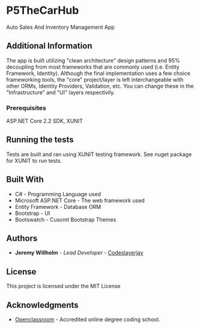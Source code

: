 # P5TheCarHub

Auto Sales And Inventory Management App

## Additional Information

The app is built utilizing "clean architecture" design patterns and 95% decoupling from most frameworks that are commonly used
(i.e. Entity Framework, Identity). Although the final implementation uses a few choice frameworking tools, the "core" project/layer is left interchangeable with other ORMs, Identity Providers, Validation, etc. You can change these in the "Infrastructure" and "UI" layers
respectivily.

### Prerequisites

ASP.NET Core 2.2 SDK, XUNIT

## Running the tests

Tests are built and ran using XUNIT testing framework. See nuget package for XUNIT to run tests.

## Built With

* C# - Programming Language used
* Microsoft ASP.NET Core - The web framework used
* Entity Framework - Database ORM
* Bootstrap - UI
* Bootswatch - Cusomt Bootstrap Themes

## Authors

* **Jeremy Willhelm** - *Lead Developer* - [Codeslayerjay](https://github.com/codeslayerjay)

## License

This project is licensed under the MIT License

## Acknowledgments

* [Openclassroom](www.openclassrooms.com) - Accredited online degree coding school.
